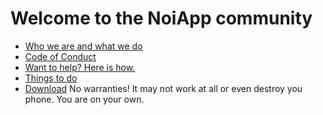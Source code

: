# Welcome to the NoiApp community

- [Who we are and what we do](about.md)
- [Code of Conduct](CODE_OF_CONDUCT.md)
- [Want to help? Here is how.](helpus.md)
- [Things to do](https://github.com/noiapp/project)
- [Download](https://github.com/noiapp/noi-app-android/releases/tag/0.2.0) No warranties! It may not work at all or even destroy you phone. You are on your own.


